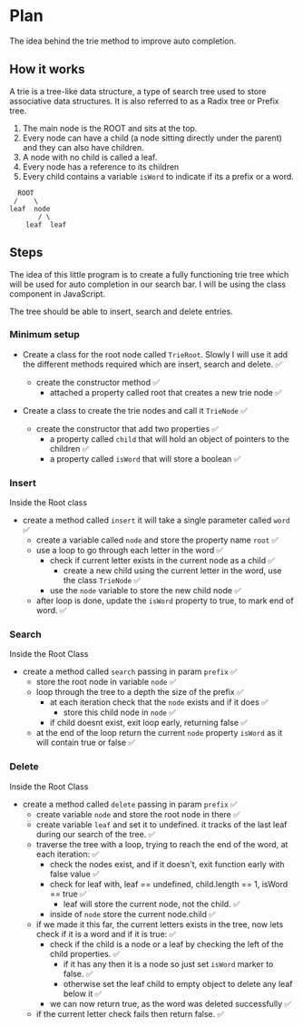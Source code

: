 # Plan

The idea behind the trie method to improve auto completion.


## How it works

A trie is a tree-like data structure, a type of search tree used to store associative data structures. It is also referred to as a Radix tree or Prefix tree.

1. The main node is the ROOT and sits at the top.
2. Every node can have a child (a node sitting directly under the parent) and they can also have children.
3. A node with no child is called a leaf.
4. Every node has a reference to its children
5. Every child contains a variable `isWord` to indicate if its a prefix or a word.


```
  ROOT
 /    \
leaf  node
       / \
    leaf  leaf
```


## Steps

The idea of this little program is to create a fully functioning trie tree which will be used for auto completion in our search bar. I will be using the class component in JavaScript.

The tree should be able to insert, search and delete entries.

### Minimum setup

- Create a class for the root node called `TrieRoot`. Slowly I will use it add the different methods required which are insert, search and delete. ✅
  - create the constructor method ✅
    - attached a property called root that creates a new trie node ✅

- Create a class to create the trie nodes and call it `TrieNode` ✅
  - create the constructor that add two properties ✅
    - a property called `child` that will hold an object of pointers to the children ✅
    - a property called `isWord` that will store a boolean ✅

### Insert

Inside the Root class
- create a method called `insert` it will take a single parameter called `word` ✅
  - create a variable called `node` and store the property name `root` ✅
  - use a loop to go through each letter in the word ✅
    - check if current letter exists in the current node as a child ✅
      - create a new child using the current letter in the word, use the class `TrieNode` ✅
    - use the `node` variable to store the new child node ✅
  - after loop is done, update the `isWord` property to true, to mark end of word. ✅


### Search

Inside the Root Class
- create a method called `search` passing in param `prefix` ✅
  - store the root node in variable `node` ✅
  - loop through the tree to a depth the size of the prefix ✅
    - at each iteration check that the `node` exists and if it does ✅
      - store this child node in `node` ✅
    - if child doesnt exist, exit loop early, returning false ✅
  - at the end of the loop return the current `node` property `isWord` as it will contain true or false ✅


### Delete

Inside the Root Class
- create a method called `delete` passing in param `prefix` ✅
  - create variable `node` and store the root node in there ✅
  - create variable `leaf` and set it to undefined. it tracks of the last leaf during our search of the tree. ✅
  - traverse the tree with a loop, trying to reach the end of the word, at each iteration: ✅
    - check the nodes exist, and if it doesn't, exit function early with false value ✅
    - check for leaf with, leaf == undefined, child.length == 1, isWord == true ✅
      - leaf will store the current node, not the child. ✅
    - inside of `node` store the current node.child ✅
  - if we made it this far, the current letters exists in the tree, now lets check if it is a word and if it is true: ✅
    - check if the child is a node or a leaf by checking the left of the child properties. ✅
      - if it has any then it is a node so just set `isWord` marker to false. ✅
      - otherwise set the leaf child to empty object to delete any leaf below it ✅
    - we can now return true, as the word was deleted successfully ✅
  - if the current letter check fails then return false. ✅
